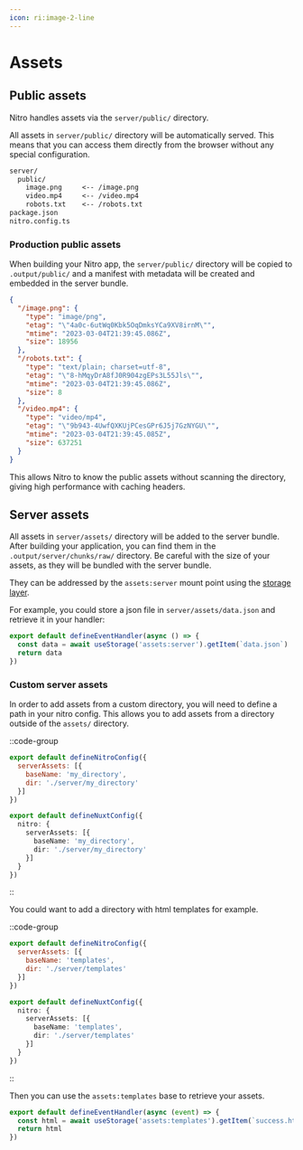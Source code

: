 ```yaml
---
icon: ri:image-2-line
---
```


# Assets

## Public assets

Nitro handles assets via the `server/public/` directory.


All assets in `server/public/` directory will be automatically served. This means that you can access them directly from the browser without any special configuration.

```md
server/
  public/
    image.png     <-- /image.png
    video.mp4     <-- /video.mp4
    robots.txt    <-- /robots.txt
package.json
nitro.config.ts
```

### Production public assets

When building your Nitro app, the `server/public/` directory will be copied to `.output/public/` and a manifest with metadata will be created and embedded in the server bundle.

```json
{
  "/image.png": {
    "type": "image/png",
    "etag": "\"4a0c-6utWq0Kbk5OqDmksYCa9XV8irnM\"",
    "mtime": "2023-03-04T21:39:45.086Z",
    "size": 18956
  },
  "/robots.txt": {
    "type": "text/plain; charset=utf-8",
    "etag": "\"8-hMqyDrA8fJ0R904zgEPs3L55Jls\"",
    "mtime": "2023-03-04T21:39:45.086Z",
    "size": 8
  },
  "/video.mp4": {
    "type": "video/mp4",
    "etag": "\"9b943-4UwfQXKUjPCesGPr6J5j7GzNYGU\"",
    "mtime": "2023-03-04T21:39:45.085Z",
    "size": 637251
  }
}
```

This allows Nitro to know the public assets without scanning the directory, giving high performance with caching headers.

## Server assets

All assets in `server/assets/` directory will be added to the server bundle. After building your application, you can find them in the `.output/server/chunks/raw/` directory. Be careful with the size of your assets, as they will be bundled with the server bundle.

They can be addressed by the `assets:server` mount point using the [storage layer](/guide/storage).

For example, you could store a json file in `server/assets/data.json` and retrieve it in your handler:

```js
export default defineEventHandler(async () => {
  const data = await useStorage('assets:server').getItem(`data.json`)
  return data
})
```

### Custom server assets

In order to add assets from a custom directory, you will need to define a path in your nitro config. This allows you to add assets from a directory outside of the `assets/` directory.

::code-group
```js [nitro.config.ts]
export default defineNitroConfig({
  serverAssets: [{
    baseName: 'my_directory',
    dir: './server/my_directory'
  }]
})
```
```ts [nuxt.config.ts]
export default defineNuxtConfig({
  nitro: {
    serverAssets: [{
      baseName: 'my_directory',
      dir: './server/my_directory'
    }]
  }
})
```
::

You could want to add a directory with html templates for example.

::code-group
```js [nitro.config.ts]
export default defineNitroConfig({
  serverAssets: [{
    baseName: 'templates',
    dir: './server/templates'
  }]
})
```
```ts [nuxt.config.ts]
export default defineNuxtConfig({
  nitro: {
    serverAssets: [{
      baseName: 'templates',
      dir: './server/templates'
    }]
  }
})
```
::

Then you can use the `assets:templates` base to retrieve your assets.

```ts [handlers/success.ts]
export default defineEventHandler(async (event) => {
  const html = await useStorage('assets:templates').getItem(`success.html`)
  return html
})
```
